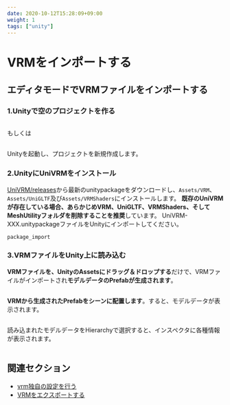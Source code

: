 ```yaml
---
date: 2020-10-12T15:28:09+09:00
weight: 1
tags: ["unity"]
---
```


# VRMをインポートする

## エディタモードでVRMファイルをインポートする

### 1.Unityで空のプロジェクトを作る

```{figure} /_static/images/vrm/unity_new_project.png
```

もしくは

```{figure} /_static/images/vrm/new_project.jpg
```

Unityを起動し、プロジェクトを新規作成します。

### 2.UnityにUniVRMをインストール

[UniVRM/releases](https://github.com/vrm-c/UniVRM/releases)から最新のunitypackageをダウンロードし、`Assets/VRM`、`Assets/UniGLTF`及び`Assets/VRMShaders`にインストールします。
**既存のUniVRMが存在している場合、あらかじめVRM、UniGLTF、VRMShaders、そしてMeshUtilityフォルダを削除することを推奨**しています。
UniVRM-XXX.unitypackageファイルをUnityにインポートしてください。

```{figure} /_static/images/vrm/package_import.jpg
package_import
```

### 3.VRMファイルをUnity上に読み込む

**VRMファイルを、UnityのAssetsにドラッグ＆ドロップする**だけで、VRMファイルがインポートされ**モデルデータのPrefabが生成されます**。

```{figure} /_static/images/vrm/vrm_prefab.png
```

**VRMから生成されたPrefabをシーンに配置します**。すると、モデルデータが表示されます。

```{figure} /_static/images/vrm/alicia_scene2.png
```

読み込まれたモデルデータをHierarchyで選択すると、インスペクタに各種情報が表示されます。

```{figure} /_static/images/vrm/vrm_settings.png
```

## 関連セクション

- [vrm独自の設定を行う](/vrm/how_to_make_vrm/setup_vrm)
- [VRMをエクスポートする](/univrm/export/univrm_export)
